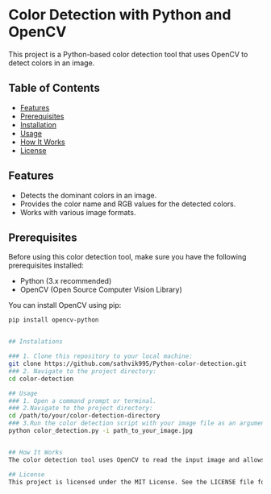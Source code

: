 # Color Detection with Python and OpenCV

This project is a Python-based color detection tool that uses OpenCV to detect colors in an image.

## Table of Contents

- [Features](#features)
- [Prerequisites](#prerequisites)
- [Installation](#installation)
- [Usage](#usage)
- [How It Works](#how-it-works)
- [License](#license)

## Features

- Detects the dominant colors in an image.
- Provides the color name and RGB values for the detected colors.
- Works with various image formats.

## Prerequisites

Before using this color detection tool, make sure you have the following prerequisites installed:

- Python (3.x recommended)
- OpenCV (Open Source Computer Vision Library)

You can install OpenCV using pip:

```bash
pip install opencv-python


## Instalations

### 1. Clone this repository to your local machine:
git clone https://github.com/sathvik995/Python-color-detection.git
### 2. Navigate to the project directory: 
cd color-detection

## Usage
### 1. Open a command prompt or terminal.
### 2.Navigate to the project directory:
cd /path/to/your/color-detection-directory
### 3.Run the color detection script with your image file as an argument:
python color_detection.py -i path_to_your_image.jpg


## How It Works
The color detection tool uses OpenCV to read the input image and allows you to select colors by double-clicking on the image. The tool then displays the color name and RGB values for the selected colors. It uses a CSV file containing color names and corresponding RGB values to identify the closest matching color for the selected pixel.

## License
This project is licensed under the MIT License. See the LICENSE file for details.






















